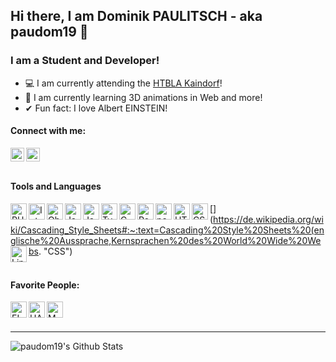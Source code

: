 ## Hi there, I am Dominik PAULITSCH - aka paudom19 👋

### I am a Student and Developer!
- 💻 I am currently attending the [HTBLA Kaindorf](https://www.htl-kaindorf.at "HTBLA Kaindorf's Website")!
- 🌱 I am currently learning 3D animations in Web and more!
- ✔ Fun fact: I love Albert EINSTEIN!
#### Connect with me:
[<img align="left" alt="paudom19 | Twitter" height="22px" src="https://cdn.jsdelivr.net/npm/simple-icons@3.13.0/icons/twitter.svg" />](https://twitter.com/paudom19 "Dominik's Twitter")
[<img align="left" alt="paudom19 | Github" height="22px" src="https://cdn.jsdelivr.net/npm/simple-icons@3.13.0/icons/github.svg" />](https://github.com/paudom19 "Dominik's Github")
<br/>
<br/>
#### Tools and Languages
[<img align="left" alt="PHPStorm" height="26px" src="https://upload.wikimedia.org/wikipedia/commons/thumb/c/c9/PhpStorm_Icon.svg/225px-PhpStorm_Icon.svg.png" />](https://www.jetbrains.com/phpstorm/ "Dominik's IDE for Web-Design & Web-Development")
[<img align="left" alt="IntelliJ" height="26px" src="https://upload.wikimedia.org/wikipedia/commons/thumb/9/9c/IntelliJ_IDEA_Icon.svg/768px-IntelliJ_IDEA_Icon.svg.png" />](https://www.jetbrains.com/idea/ "Dominik's IDE for Java & Kotlin")
[<img align="left" alt="Obsidian" height="26px" src="https://papierlos-studieren.net/wp-content/uploads/2020/08/logo-fat-discord-666x525.png" />](https://obsidian.md/ "Dominik's preferred program for MarkDown")
[<img align="left" alt="JavaScript" height="26px" src="https://upload.wikimedia.org/wikipedia/commons/thumb/9/99/Unofficial_JavaScript_logo_2.svg/480px-Unofficial_JavaScript_logo_2.svg.png" />](https://de.wikipedia.org/wiki/JavaScript "JavaScript")
[<img align="left" alt="Java" height="26px" src="https://brandslogos.com/wp-content/uploads/images/large/java-logo-1.png" />](https://java.com/de/ "Java")
[<img align="left" alt="TypeScript" height="26px" src="https://upload.wikimedia.org/wikipedia/commons/thumb/4/4c/Typescript_logo_2020.svg/1200px-Typescript_logo_2020.svg.png" />](https://de.wikipedia.org/wiki/TypeScript "TypeScript")
[<img align="left" alt="C" height="26px" src="https://www.britefish.net/wp-content/uploads/2019/07/logo-c-1.png" />](https://en.wikipedia.org/wiki/C_(programming_language) "C")
[<img align="left" alt="React" height="26px" src="https://www.centigrade.de/basic/resources/images/content/Logo.React.svg?20200114101636" />](https://reactjs.org/ "React")
[<img align="left" alt="paudom19 | Github" height="26px" src="https://cdn.jsdelivr.net/npm/simple-icons@3.13.0/icons/github.svg" />](https://github.com/paudom19 "Dominik's Github")
[<img align="left" alt="HTML" height="26px" src="https://upload.wikimedia.org/wikipedia/commons/thumb/6/61/HTML5_logo_and_wordmark.svg/1200px-HTML5_logo_and_wordmark.svg.png" />](https://de.wikipedia.org/wiki/Hypertext_Markup_Language "HTML")
[<img align="left" alt="CSS" height="26px" src="https://upload.wikimedia.org/wikipedia/commons/thumb/d/d5/CSS3_logo_and_wordmark.svg/1200px-CSS3_logo_and_wordmark.svg.png" />](https://de.wikipedia.org/wiki/Cascading_Style_Sheets#:~:text=Cascading%20Style%20Sheets%20(englische%20Aussprache,Kernsprachen%20des%20World%20Wide%20Webs. "CSS")
[<img align="left" alt="Linux" height="26px" src="https://upload.wikimedia.org/wikipedia/commons/thumb/3/35/Tux.svg/1200px-Tux.svg.png" />](https://de.wikipedia.org/wiki/Linux "Linux")
<br/>
<br/>

#### Favorite People:
[<img align="left" alt="EINSTEIN" height="26px" src="http://www.pngall.com/wp-content/uploads/5/Albert-Einstein-PNG-Image-HD.png" />](https://de.wikipedia.org/wiki/Albert_Einstein "Albert EINSTEIN")
[<img align="left" alt="HAWKING" height="26px" src="https://www.pngkey.com/png/full/215-2155826_stephen-hawking-portrait-stephen-hawking.png" />](https://de.wikipedia.org/wiki/Stephen_Hawking "Stephen William HAWKING")
[<img align="left" alt="MAYER" height="26px" src="https://web.archive.org/web/20191225094822im_/http://www.htl-kaindorf.at/images/com_droppics/47/thumbnails/531f196aa7fd4.jpg" />](http://www.htl-kaindorf.at/ "Reinhold MAYER")
<br/>
<br/>

---

<img align="left" alt="paudom19's Github Stats" src="https://github-readme-stats.vercel.app/api?username=paudom19&show_icons=true&hide_border=true" />
